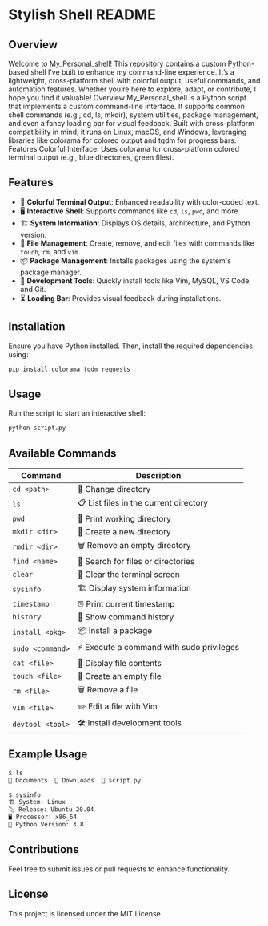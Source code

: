 # Stylish Shell README

## Overview

Welcome to My\_Personal\_shell! This repository contains a custom Python-based shell I’ve built to enhance my command-line experience. It’s a lightweight, cross-platform shell with colorful output, useful commands, and automation features. Whether you’re here to explore, adapt, or contribute, I hope you find it valuable! Overview My\_Personal\_shell is a Python script that implements a custom command-line interface. It supports common shell commands (e.g., cd, ls, mkdir), system utilities, package management, and even a fancy loading bar for visual feedback. Built with cross-platform compatibility in mind, it runs on Linux, macOS, and Windows, leveraging libraries like colorama for colored output and tqdm for progress bars. Features Colorful Interface: Uses colorama for cross-platform colored terminal output (e.g., blue directories, green files).

## Features

- 🎨 **Colorful Terminal Output**: Enhanced readability with color-coded text.
- 🖥️ **Interactive Shell**: Supports commands like `cd`, `ls`, `pwd`, and more.
- 🏗️ **System Information**: Displays OS details, architecture, and Python version.
- 📂 **File Management**: Create, remove, and edit files with commands like `touch`, `rm`, and `vim`.
- 📦 **Package Management**: Installs packages using the system's package manager.
- 🚀 **Development Tools**: Quickly install tools like Vim, MySQL, VS Code, and Git.
- ⏳ **Loading Bar**: Provides visual feedback during installations.

## Installation

Ensure you have Python installed. Then, install the required dependencies using:

```sh
pip install colorama tqdm requests
```

## Usage

Run the script to start an interactive shell:

```sh
python script.py
```

## Available Commands

| Command          | Description                              |
| ---------------- | ---------------------------------------- |
| `cd <path>`      | 🔄 Change directory                      |
| `ls`             | 📋 List files in the current directory   |
| `pwd`            | 📍 Print working directory               |
| `mkdir <dir>`    | 📂 Create a new directory                |
| `rmdir <dir>`    | 🗑️ Remove an empty directory            |
| `find <name>`    | 🔎 Search for files or directories       |
| `clear`          | 🧹 Clear the terminal screen             |
| `sysinfo`        | 🏗️ Display system information           |
| `timestamp`      | ⏰ Print current timestamp                |
| `history`        | 📜 Show command history                  |
| `install <pkg>`  | 📦 Install a package                     |
| `sudo <command>` | ⚡ Execute a command with sudo privileges |
| `cat <file>`     | 📄 Display file contents                 |
| `touch <file>`   | 📝 Create an empty file                  |
| `rm <file>`      | 🗑️ Remove a file                        |
| `vim <file>`     | ✏️ Edit a file with Vim                  |
| `devtool <tool>` | 🛠️ Install development tools            |

## Example Usage

```sh
$ ls
📂 Documents  📂 Downloads  📄 script.py

$ sysinfo
🏗️ System: Linux
🏷️ Release: Ubuntu 20.04
🖥️ Processor: x86_64
🐍 Python Version: 3.8
```

## Contributions

Feel free to submit issues or pull requests to enhance functionality.

## License

This project is licensed under the MIT License.

